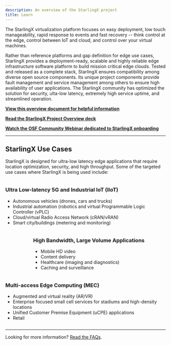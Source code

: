 ```yaml
---
description: An overview of the StarlingX project
title: Learn
---
```


The StarlingX virtualization platform focuses on easy deployment, low touch manageability, rapid response to events and
fast recovery -- think control at the edge, control between IoT and cloud, and control over your virtual machines.

Rather than reference platforms and gap definition for edge use cases, StarlingX provides a deployment-ready, scalable
and highly reliable edge infrastructure software platform to build mission critical edge clouds. Tested and released as
a complete stack, StarlingX ensures compatibility among diverse open source components. Its unique project components
provide fault management and service management among others to ensure high availability of user applications. The
StarlingX community has optimized the solution for security, ulta-low latency, extremely high service uptime, and
streamlined operation.

**[View this overview document for helpful information](/collateral/StarlingX_OnePager_Web-102318.pdf)**

**[Read the StarlingX Project Overview deck](/collateral/StarlingX-Onboarding-Deck-Web.pdf)**

**[Watch the OSF Community Webinar dedicated to StarlingX onboarding](https://www.youtube.com/watch?v=G9uwGnKD6tM&t)**

---

## StarlingX Use Cases

StarlingX is designed for ultra-low latency edge applications that require location optimization, security, and high
throughput. Some of the targeted use cases where StarlingX is being used include:

<div class="columns use-case-wrapper">
  <div class="column">
    <h3>Ultra Low-latency 5G
      and Industrial IoT (IIoT)</h3>
    <ul class="list-disc">
      <li>Autonomous vehicles (drones, cars and trucks)</li>
      <li>Industrial automation (robotics and virtual Programmable Logic Controller (vPLC)</li>
      <li>Cloud/virtual Radio Access Network (cRAN/vRAN)</li>
      <li>Smart city/buildings (metering and monitoring)</li>
    </ul>
  </div>
  <div class="column">
    <img class="use-case-single-diagram" src="/images/starlingx_usecases_industrial_automation.svg" alt="">
  </div>
</div>

<div class="columns use-case-wrapper">
  <div class="column">
    <img class="use-case-single-diagram" src="/images/starlingx_usecases_healthcare.svg" alt="">
  </div>
  <div class="column">
    <h3>High Bandwidth, Large Volume Applications</h3>
    <ul class="list-disc">
      <li>Mobile HD video</li>
      <li>Content delivery</li>
      <li>Healthcare (imaging and diagnostics)</li>
      <li>Caching and surveillance</li>
    </ul>
  </div>
</div>

<div class="columns use-case-wrapper">
  <div class="column">
    <h3>Multi-access Edge Computing (MEC)</h3>
    <ul class="list-disc">
      <li>Augmented and virtual reality (AR/VR)</li>
      <li>Enterprise focused small cell services for stadiums and high-density locations</li>
      <li>Unified Customer Premise Equipment (uCPE) applications</li>
      <li>Retail</li>
    </ul>
  </div>
  <div class="column">
    <img class="use-case-single-diagram" src="/images/starlingx_usecases_uCPE.svg" alt="">
  </div>
</div>

---

Looking for more information? [Read the FAQs](/faq/).
